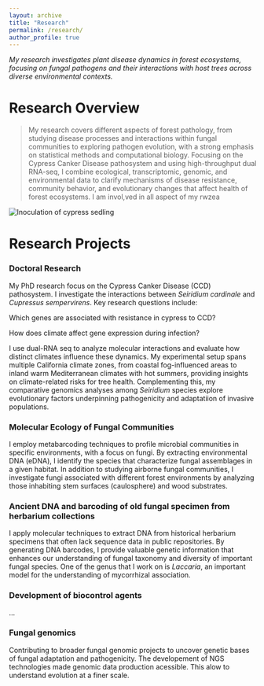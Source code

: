 ```yaml
---
layout: archive
title: "Research"
permalink: /research/
author_profile: true
---
```

_My research investigates plant disease dynamics in forest ecosystems, focusing on fungal pathogens and their interactions with host trees across diverse environmental contexts._

# Research Overview 

> My research covers different aspects of forest pathology, from studying disease processes and interactions within fungal communities to exploring pathogen evolution, with a strong emphasis on statistical methods and computational biology. Focusing on the Cypress Canker Disease pathosystem and using high-throughput dual RNA-seq, I combine ecological, transcriptomic, genomic, and environmental data to clarify mechanisms of disease resistance, community behavior, and evolutionary changes that affect health of forest ecosystems. I am invol,ved in all aspect of my rwzea

![Inoculation of cypress sedling](/images/inoculation_1.jpg)

# Research Projects

### Doctoral Research

My PhD research focus on the Cypress Canker Disease (CCD) pathosystem. I investigate the interactions between _Seiridium cardinale_ and _Cupressus sempervirens_. Key research questions include:

Which genes are associated with resistance in cypress to CCD?

How does climate affect gene expression during infection?

I use dual-RNA seq to analyze molecular interactions and evaluate how distinct climates influence these dynamics. My experimental setup spans multiple California climate zones, from coastal fog-influenced areas to inland warm Mediterranean climates with hot summers, providing insights on climate-related risks for tree health.
Complementing this, my comparative genomics analyses among _Seiridium_ species explore evolutionary factors underpinning pathogenicity and adaptatiion of invasive populations.

### Molecular Ecology of Fungal Communities

I employ metabarcoding techniques to profile microbial communities in specific environments, with a focus on fungi. By extracting environmental DNA (eDNA), I identify the species that characterize fungal assemblages in a given habitat. In addition to studying airborne fungal communities, I investigate fungi associated with different forest environments by analyzing those inhabiting stem surfaces (caulosphere) and wood substrates.

### Ancient DNA and barcoding of old fungal specimen from herbarium collections

I apply molecular techniques to extract DNA from historical herbarium specimens that often lack sequence data in public repositories. By generating DNA barcodes, I provide valuable genetic information that enhances our understanding of fungal taxonomy and diversity of important fungal species. One of the genus that I work on is _Laccaria_, an important model for the understanding of mycorrhizal association. 

### Development of biocontrol agents

... 

### Fungal genomics

Contributing to broader fungal genomic projects to uncover genetic bases of fungal adaptation and pathogenicity. The developement of NGS technologies made genomic data production acessible. This alow to understand evolution at a finer scale. 




